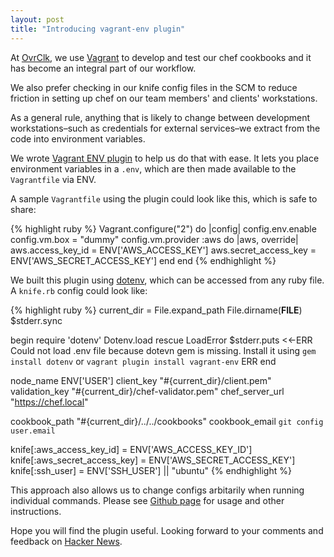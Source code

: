 ```yaml
---
layout: post
title: "Introducing vagrant-env plugin"
---
```


At [OvrClk](http://ovrclk.com), we use [Vagrant](https://www.vagrantup.com) to develop and test our chef cookbooks and it has become an integral part of our workflow. 

We also prefer checking in our knife config files in the SCM to reduce friction in setting up chef on our team members' and clients' workstations.

As a general rule, anything that is likely to change between development workstations–such as credentials for external services–we extract from the code into environment variables.

We wrote [Vagrant ENV plugin](https://github.com/gosuri/vagrant-env) to help us do that with ease. It lets you place environment variables in a `.env`, which are then made available to the `Vagrantfile` via ENV.

A sample `Vagrantfile` using the plugin could look like this, which is safe to share:

{% highlight ruby %}
Vagrant.configure("2") do |config|
  config.env.enable
  config.vm.box = "dummy"
  config.vm.provider :aws do |aws, override|
    aws.access_key_id     = ENV['AWS_ACCESS_KEY']
    aws.secret_access_key = ENV['AWS_SECRET_ACCESS_KEY']
  end
end
{% endhighlight %}

We built this plugin using [dotenv](https://github.com/bkeepers/dotenv), which can be accessed from any ruby file. A `knife.rb` config could look like:

{% highlight ruby %}
current_dir = File.expand_path File.dirname(__FILE__)
$stderr.sync

begin
  require 'dotenv'
  Dotenv.load
rescue LoadError
  $stderr.puts <<-ERR
Could not load .env file because dotevn gem is missing.
Install it using `gem install dotenv` or `vagrant plugin install vagrant-env`
ERR
end

node_name         ENV['USER']
client_key       "#{current_dir}/client.pem"
validation_key   "#{current_dir}/chef-validator.pem"
chef_server_url  "https://chef.local"

cookbook_path     "#{current_dir}/../../cookbooks"
cookbook_email    `git config user.email`

knife[:aws_access_key_id]       = ENV['AWS_ACCESS_KEY_ID']
knife[:aws_secret_access_key]   = ENV['AWS_SECRET_ACCESS_KEY']
knife[:ssh_user]                = ENV['SSH_USER'] || "ubuntu"
{% endhighlight %}

This approach also allows us to change configs arbitarily when running individual commands. Please see [Github page](https://github.com/gosuri/vagrant-env) for usage and other instructions.

Hope you will find the plugin useful. Looking forward to your comments and feedback on [Hacker News](https://news.ycombinator.com/item?id=8248331).
